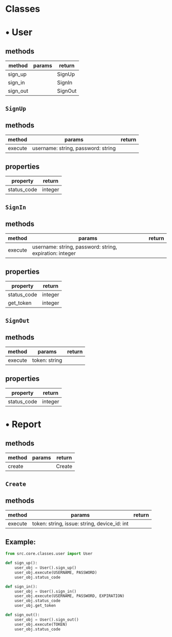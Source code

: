 # Classes

# • User
## methods
| method | params | return |
| - | - | - |
| sign_up | | SignUp | |
| sign_in | | SignIn | |
| sign_out | | SignOut | |

## `SignUp`
## methods
| method | params | return |
| - | - | - |
| execute | username: string, password: string | | |

## properties
| property | return |
| - | - |
| status_code | integer | |

## `SignIn`
## methods
| method | params | return |
| - | - | - |
| execute | username: string, password: string, expiration: integer | | |

## properties
| property | return |
| - | - |
| status_code | integer | |
| get_token | integer | |

## `SignOut`
## methods
| method | params | return |
| - | - | - |
| execute | token: string | | |

## properties
| property | return |
| - | - |
| status_code | integer | |

# • Report
## methods
| method | params | return |
| - | - | - |
| create | | Create | |

## `Create`
## methods
| method | params | return |
| - | - | - |
| execute | token: string, issue: string, device_id: int | | |

## Example:
```python
from src.core.classes.user import User

def sign_up():
    user_obj = User().sign_up()
    user_obj.execute(USERNAME, PASSWORD)
    user_obj.status_code

def sign_in():
    user_obj = User().sign_in()
    user_obj.execute(USERNAME, PASSWORD, EXPIRATION)
    user_obj.status_code
    user_obj.get_token

def sign_out():
    user_obj = User().sign_out()
    user_obj.execute(TOKEN)
    user_obj.status_code
```
